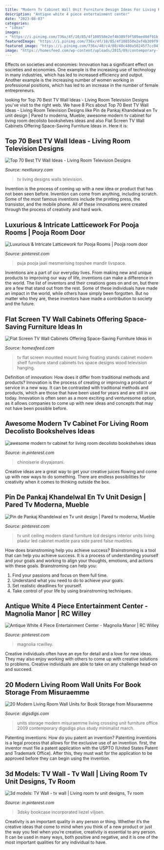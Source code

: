 ```yaml
---
title: "Modern Tv Cabinet Wall Unit Furniture Design Ideas For Living Room - 20 Modern Living Room Wall Units For Book Storage From Misuraemme"
description: "Antique white 4 piece entertainment center"
date: "2023-08-03"
categories:
- "ideas"
images:
- "https://i.pinimg.com/736x/4f/10/85/4f108550e2ef4b309f9f505eed0df91b.jpg"
featuredImage: "https://i.pinimg.com/736x/4f/10/85/4f108550e2ef4b309f9f505eed0df91b.jpg"
featured_image: "https://i.pinimg.com/736x/40/c4/80/40c480a50245f7cc041c8b26c8ae881b.jpg"
image: "https://homesfeed.com/wp-content/uploads/2015/09/contemporary-living-room-ideas-with-flat-screen-tv-wall-cabinet-presented-in-white-with-book-and-mesdia-plus-unique-table-lamp.jpg"
---
```



Effects on societies and economies:
Innovation has a significant effect on societies and economies. One example is the increasing use of technology in many industries, which has led to increased efficiency and output. Another example is the increasing number of women working in professional positions, which has led to an increase in the number of female entrepreneurs.

	

		
looking for Top 70 Best TV Wall Ideas - Living Room Television Designs you've visit to the right web. We have 8 Pics about Top 70 Best TV Wall Ideas - Living Room Television Designs like Pin de Pankaj Khandelwal en Tv unit design | Pared tv moderna, Mueble, awesome modern tv cabinet for living room decolisto bookshelves ideas and also Flat Screen TV Wall Cabinets Offering Space-Saving Furniture Ideas in. Here it is:
		
    
## Top 70 Best TV Wall Ideas - Living Room Television Designs

<img loading=lazy src="http://nextluxury.com/wp-content/uploads/bamboo-wood-home-ideas-tv-walls.jpg" onerror="this.onerror=null;this.src='https://tse2.mm.bing.net/th?id=OIP.VrvDdnNe7829tIZBl_I1sAAAAA&amp;pid=15.1';" alt="Top 70 Best TV Wall Ideas - Living Room Television Designs">

_Source: nextluxury.com_

>tv living designs walls television. 

	

Invention is the process of coming up with a new idea or product that has not been seen before. Invention can come from anything, including scratch. Some of the most famous inventions include the printing press, the transistor, and the mobile phone. All of these innovations were created through the process of creativity and hard work.

    
## Luxurious &amp; Intricate Latticework For Pooja Rooms | Pooja Room Door

<img loading=lazy src="https://i.pinimg.com/736x/40/c4/80/40c480a50245f7cc041c8b26c8ae881b.jpg" onerror="this.onerror=null;this.src='https://tse1.mm.bing.net/th?id=OIP.O9_JlzE7ZrJG0dG3m2Hu0gHaK-&amp;pid=15.1';" alt="Luxurious &amp; Intricate Latticework for Pooja Rooms | Pooja room door">

_Source: pinterest.com_

>puja pooja jaali mesmerising topshee mandir livspace. 

	

Inventions are a part of our everyday lives. From making new and unique products to improving our way of life, inventions can make a difference in the world. The list of inventors and their creations goes on and on, but there are a few that stand out from the rest. Some of these individuals have made an impact in the world, while others have simply been forgotten. But no matter who they are, these inventors have made a contribution to society and the future.

    
## Flat Screen TV Wall Cabinets Offering Space-Saving Furniture Ideas In

<img loading=lazy src="https://homesfeed.com/wp-content/uploads/2015/09/contemporary-living-room-ideas-with-flat-screen-tv-wall-cabinet-presented-in-white-with-book-and-mesdia-plus-unique-table-lamp.jpg" onerror="this.onerror=null;this.src='https://tse4.mm.bing.net/th?id=OIP.P-1L-znQbX-E0aHSZnJ4wwHaEC&amp;pid=15.1';" alt="Flat Screen TV Wall Cabinets Offering Space-Saving Furniture Ideas in">

_Source: homesfeed.com_

>tv flat screen mounted mount living floating stands cabinet modern shelf furniture stand cabinets tvs space designs wood television hanging. 

	

Definition of innovation: How does it differ from traditional methods and products?
Innovation is the process of creating or improving a product or service in a new way. It can be contrasted with traditional methods and products, which are those that have been used for years and are still in use today. Innovation is often seen as a more exciting and venturesome option, as it allows companies to come up with new ideas and concepts that may not have been possible before.

    
## Awesome Modern Tv Cabinet For Living Room Decolisto Bookshelves Ideas

<img loading=lazy src="https://i.pinimg.com/736x/fb/d3/31/fbd331e3116e298b0c08ff168d275415.jpg" onerror="this.onerror=null;this.src='https://tse4.mm.bing.net/th?id=OIP.PN1vNuFAkhekRMvH_VcUsQHaEK&amp;pid=15.1';" alt="awesome modern tv cabinet for living room decolisto bookshelves ideas">

_Source: in.pinterest.com_

>chinoiserie divyajanani. 

	

Creative ideas are a great way to get your creative juices flowing and come up with new ways to do something. There are endless possibilities for creativity when it comes to thinking outside the box.

    
## Pin De Pankaj Khandelwal En Tv Unit Design | Pared Tv Moderna, Mueble

<img loading=lazy src="https://i.pinimg.com/736x/6a/2d/64/6a2d6444b3e6e634c298be3a0e9db35a.jpg" onerror="this.onerror=null;this.src='https://tse4.mm.bing.net/th?id=OIP.7U5Z9GknXtsOQVYPOmaHaQHaJ3&amp;pid=15.1';" alt="Pin de Pankaj Khandelwal en Tv unit design | Pared tv moderna, Mueble">

_Source: pinterest.com_

>tv unit ceiling modern stand furniture lcd designs interior units living pladur led cabinet mueble para side pared false muebles. 

	

How does brainstroming help you achieve success?
Brainstroming is a tool that can help you achieve success. It is a process of understanding yourself and your goals and working to align your thoughts, emotions, and actions with these goals. Brainstroming can help you: 
1. Find your passions and focus on them full time.
2. Understand what you need to do to achieve your goals.
3. Set realistic deadlines for yourself.
4. Take control of your life by using brainstroming techniques.

    
## Antique White 4 Piece Entertainment Center - Magnolia Manor | RC Willey

<img loading=lazy src="https://i.pinimg.com/736x/4f/10/85/4f108550e2ef4b309f9f505eed0df91b.jpg" onerror="this.onerror=null;this.src='https://tse4.mm.bing.net/th?id=OIP.hiT5dJa-6JSIhPy29Xm_ZgHaHa&amp;pid=15.1';" alt="Antique White 4 Piece Entertainment Center - Magnolia Manor | RC Willey">

_Source: pinterest.com_

>magnolia rcwilley. 

	

Creative individuals often have an eye for detail and a love for new ideas. They may also enjoy working with others to come up with creative solutions to problems. Creative individuals are able to take on any challenge head-on and succeed.

    
## 20 Modern Living Room Wall Units For Book Storage From Misuraemme

<img loading=lazy src="http://www.digsdigs.com/photos/book-storage-wall-units-crossing-16.jpg" onerror="this.onerror=null;this.src='https://tse4.mm.bing.net/th?id=OIP.Ddfum11a6Nd3Q-x0FgRwtgHaEQ&amp;pid=15.1';" alt="20 Modern Living Room Wall Units for Book Storage from Misuraemme">

_Source: digsdigs.com_

>units storage modern misuraemme living crossing unit furniture office 2009 contemporary digsdigs plus study minimalist march. 

	

Patenting inventions: How do you patent an invention?
Patenting inventions is a legal process that allows for the exclusive use of an invention. first, the inventor must file a patent application with the USPTO (United States Patent and Trademark Office). After this, they must wait for the application to be approved before they can begin using the invention.

    
## 3d Models: TV Wall - Tv Wall | Living Room Tv Unit Designs, Tv Room

<img loading=lazy src="https://i.pinimg.com/736x/1d/7d/b0/1d7db07994364ee5704cabf1fa5ea5f2.jpg" onerror="this.onerror=null;this.src='https://tse2.mm.bing.net/th?id=OIP.O3zU1f45p09DWp8r9DMnngHaHa&amp;pid=15.1';" alt="3d models: TV Wall - tv wall | Living room tv unit designs, Tv room">

_Source: in.pinterest.com_

>3dsky bookcase incorporated liezel viljoen. 

	

Creativity is an important quality in any person or thing. Whether it’s the creative ideas that come to mind when you think of a new product or just the way you feel when you’re creative, creativity is essential to any person. It can be used in many ways, both positive and negative, and it is one of the most important qualities for any individual to have.

